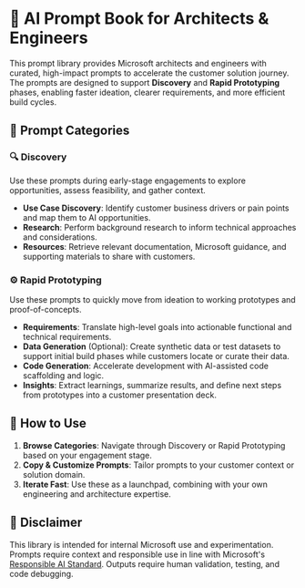 # 🧠 AI Prompt Book for Architects & Engineers

This prompt library provides Microsoft architects and engineers with curated, high-impact prompts to accelerate the customer solution journey. The prompts are designed to support **Discovery** and **Rapid Prototyping** phases, enabling faster ideation, clearer requirements, and more efficient build cycles.

## 📁 Prompt Categories

### 🔍 Discovery
Use these prompts during early-stage engagements to explore opportunities, assess feasibility, and gather context.

- **Use Case Discovery**: Identify customer business drivers or pain points and map them to AI opportunities.
- **Research**: Perform background research to inform technical approaches and considerations.
- **Resources**: Retrieve relevant documentation, Microsoft guidance, and supporting materials to share with customers.

### ⚙️ Rapid Prototyping 
Use these prompts to quickly move from ideation to working prototypes and proof-of-concepts.

- **Requirements**: Translate high-level goals into actionable functional and technical requirements.
- **Data Generation** (Optional): Create synthetic data or test datasets to support initial build phases while customers locate or curate their data.
- **Code Generation**: Accelerate development with AI-assisted code scaffolding and logic.
- **Insights**: Extract learnings, summarize results, and define next steps from prototypes into a customer presentation deck.

## 🧭 How to Use

1. **Browse Categories**: Navigate through Discovery or Rapid Prototyping based on your engagement stage.
2. **Copy & Customize Prompts**: Tailor prompts to your customer context or solution domain.
3. **Iterate Fast**: Use these as a launchpad, combining with your own engineering and architecture expertise.

## 🚧 Disclaimer

This library is intended for internal Microsoft use and experimentation. Prompts require context and responsible use in line with Microsoft's [Responsible AI Standard](https://www.microsoft.com/ai/responsible-ai). Outputs require human validation, testing, and code debugging.
